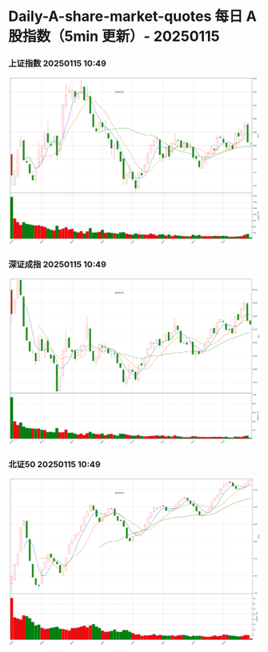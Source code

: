 
# Daily-A-share-market-quotes 每日 A 股指数（5min 更新）- 20250115

### 上证指数 20250115 10:49
![](./fig/2025/1/20250115-sh000001.png)

### 深证成指 20250115 10:49
![](./fig/2025/1/20250115-sz399001.png)

### 北证50 20250115 10:49
![](./fig/2025/1/20250115-bj899050.png)
